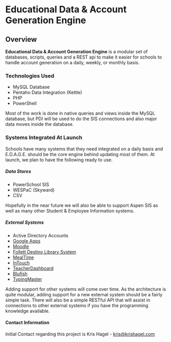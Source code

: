# Educational Data & Account Generation Engine

## Overview

**Educational Data & Account Generation Engine** is a modular set of databases, scripts, queries and a REST api to make it easier for schools to handle account generation on a daily, weekly, or monthly basis. 

### Technologies Used

* MySQL Database
* Pentaho Data Integration (Kettle)
* PHP
* PowerShell

Most of the work is done in native queries and views inside the MySQL database, but PDI will be used to do the SIS connections and also major data moves inside the database.

### Systems Integrated At Launch

Schools have many systems that they need integrated on a daily basis and E.D.A.G.E. should be the core engine behind updating most of them.  At launch, we plan to have the following ready to use.

##### Data Stores
* PowerSchool SIS
* WESPaC (Skyward)
* CSV

Hopefully in the near future we will also be able to support Aspen SIS as well as many other Student & Employee Information systems.

##### External Systems
* Active Directory Accounts
* [Google Apps](http://www.google.com/apps/intl/en/edu/index.html)
* [Moodle](http://moodle.org)
* [Follett Destiny Library System](http://www.follettsoftware.com)
* [MealTime](http://www.mealtimeclm.com)
* [InTouch](http://www.hdbakerpos.com)
* [TeacherDashboard](http://www.hapara.com)
* [Blufish](http://www.blufish.me)
* [TypingMaster](http://www.typingmaster.com/)

Adding support for other systems will come over time.  As the architecture is quite modular, adding support for a new external system should be a fairly simple task.  There will also be a simple RESTful API that will assist in connections to other external systems if you have the programming knowledge available.

#### Contact Information

Initial Contact regarding this project is Kris Hagel - kris@krishagel.com

